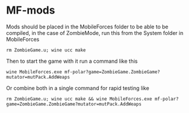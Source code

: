 # MF-mods

Mods should be placed in the MobileForces folder to be able to be compiled, in the case of ZombieMode, run this from the System folder in MobileForces

```
rm ZombieGame.u; wine ucc make
```

Then to start the game with it run a command like this

```
wine MobileForces.exe mf-polar?game=ZombieGame.ZombieGame?mutator=mutPack.AddWeaps
```

Or combine both in a single command for rapid testing like

```
rm ZombieGame.u; wine ucc make && wine MobileForces.exe mf-polar?game=ZombieGame.ZombieGame?mutator=mutPack.AddWeaps
```
